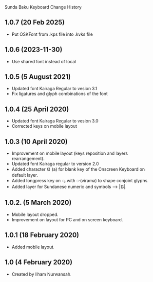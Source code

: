 Sunda Baku Keyboard Change History

1.0.7 (20 Feb 2025)
-----------------
* Put OSKFont from .kps file into .kvks file

1.0.6 (2023-11-30)
----------------
* Use shared font instead of local

1.0.5 (5 August 2021) 
----------------
* Updated font Kairaga Regular to vesion 3.1
* Fix ligatures and glyph combinations of the font

1.0.4 (25 April 2020) 
----------------
* Updated font Kairaga Regular to vesion 3.0 
* Corrected keys on mobile layout 

1.0.3 (10 April 2020)
----------------
* Improvement on mobile layout (keys reposition and layers rearrangement).    
* Updated font Kairaga regular to version 2.0
* Added character ᮃ (a) for blank key of the Onscreen Keyboard on default layer.
* Added longpress key on ᮪ with  ᮫ (virama) to shape conjoint glyphs. 
* Added layer for Sundanese numeric and symbols --> |᮱|.  

1.0.2. (5 March 2020)
----------------
* Mobile layout dropped. 
* Improvement on layout for PC and on screen keyboard. 

1.0.1 (18 February 2020)
----------------
* Added mobile layout. 

1.0 (4 February 2020)
----------------
* Created by Ilham Nurwansah.
